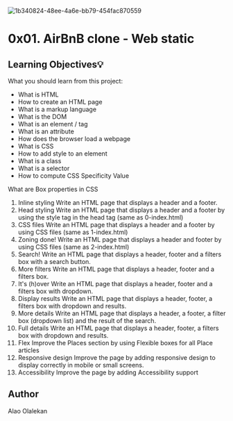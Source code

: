 ![1b340824-48ee-4a6e-bb79-454fac870559](https://user-images.githubusercontent.com/111001224/219969882-4b75b0f6-64ca-42a1-98f8-1ecbb12867b5.png)


# 0x01. AirBnB clone - Web static


## Learning Objectives💡
What you should learn from this project:

- What is HTML
- How to create an HTML page
- What is a markup language
- What is the DOM
- What is an element / tag
- What is an attribute
- How does the browser load a webpage
- What is CSS
- How to add style to an element
- What is a class
- What is a selector
- How to compute CSS Specificity Value

What are Box properties in CSS
1. Inline styling
Write an HTML page that displays a header and a footer.
2. Head styling
Write an HTML page that displays a header and a footer by using the style tag in the head tag (same as 0-index.html)
3. CSS files
Write an HTML page that displays a header and a footer by using CSS files (same as 1-index.html)
4. Zoning done!
Write an HTML page that displays a header and footer by using CSS files (same as 2-index.html)
5. Search!
Write an HTML page that displays a header, footer and a filters box with a search button.
6. More filters
Write an HTML page that displays a header, footer and a filters box.
7. It's (h)over
Write an HTML page that displays a header, footer and a filters box with dropdown.
8. Display results
Write an HTML page that displays a header, footer, a filters box with dropdown and results.
9. More details
Write an HTML page that displays a header, a footer, a filter box (dropdown list) and the result of the search.
10. Full details
Write an HTML page that displays a header, footer, a filters box with dropdown and results.
11. Flex
Improve the Places section by using Flexible boxes for all Place articles
12. Responsive design
Improve the page by adding responsive design to display correctly in mobile or small screens.
13. Accessibility
Improve the page by adding Accessibility support


## Author
Alao Olalekan
